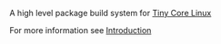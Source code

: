 A high level package build system for [Tiny Core Linux](http://www.tinycorelinux.com)

For more information see [Introduction](http://code.google.com/p/tc-ext-tools/wiki/Introduction)